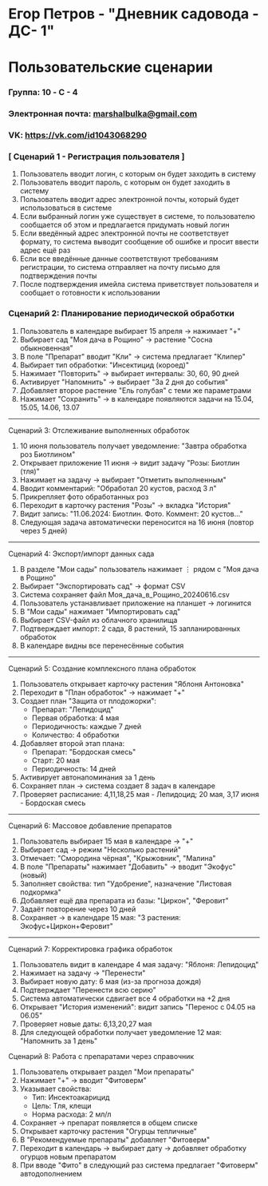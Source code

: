 # Егор Петров - "Дневник садовода - ДС- 1"
# Пользовательские сценарии

### Группа: 10 - C - 4
### Электронная почта: marshalbulka@gmail.com
### VK: https://vk.com/id1043068290

### [ Сценарий 1 - Регистрация пользователя ]

1. Пользователь вводит логин, с которым он будет заходить в систему
2. Пользователь вводит пароль, с которым он будет заходить в систему
3. Пользователь вводит адрес электронной почты, который будет использоваться в системе
4. Если выбранный логин уже существует в системе, то пользователю сообщается об этом и предлагается придумать новый логин
5. Если введённый адрес электронной почты не соответствует формату, то система выводит сообщение об ошибке и просит ввести адрес ещё раз
6. Если все введённые данные соответствуют требованиям регистрации, то система отправляет на почту письмо для подтверждения почты
7. После подтверждения имейла система приветствует пользователя и сообщает о готовности к использовании

### Сценарий 2: Планирование периодической обработки  
1. Пользователь в календаре выбирает 15 апреля → нажимает "+"  
2. Выбирает сад "Моя дача в Рощино" → растение "Сосна обыкновенная"  
3. В поле "Препарат" вводит "Кли" → система предлагает "Клипер"  
4. Выбирает тип обработки: "Инсектицид (короед)"  
5. Нажимает "Повторить" → выбирает интервалы: 30, 60, 90 дней  
6. Активирует "Напомнить" → выбирает "За 2 дня до события"  
7. Добавляет второе растение "Ель голубая" с теми же параметрами  
8. Нажимает "Сохранить" → в календаре появляются задачи на 15.04, 15.05, 14.06, 13.07  

---

Сценарий 3: Отслеживание выполненных обработок  
1. 10 июня пользователь получает уведомление: "Завтра обработка роз Биотлином"  
2. Открывает приложение 11 июня → видит задачу "Розы: Биотлин (тля)"  
3. Нажимает на задачу → выбирает "Отметить выполненным"  
4. Вводит комментарий: "Обработал 20 кустов, расход 3 л"  
5. Прикрепляет фото обработанных роз  
6. Переходит в карточку растения "Розы" → вкладка "История"  
7. Видит запись: "11.06.2024: Биотлин. Фото. Коммент: 20 кустов..."  
8. Следующая задача автоматически переносится на 16 июня (повтор через 5 дней)  

---

Сценарий 4: Экспорт/импорт данных сада  
1. В разделе "Мои сады" пользователь нажимает ⋮ рядом с "Моя дача в Рощино"  
2. Выбирает "Экспортировать сад" → формат CSV  
3. Система сохраняет файл Моя_дача_в_Рощино_20240616.csv  
4. Пользователь устанавливает приложение на планшет → логинится  
5. В "Мои сады" нажимает "Импортировать сад"  
6. Выбирает CSV-файл из облачного хранилища  
7. Подтверждает импорт: 2 сада, 8 растений, 15 запланированных обработок  
8. В календаре видны все перенесённые события  

---

Сценарий 5: Создание комплексного плана обработок  
1. Пользователь открывает карточку растения "Яблоня Антоновка"  
2. Переходит в "План обработок" → нажимает "+"  
3. Создает план "Защита от плодожорки":  
   - Препарат: "Лепидоцид"  
   - Первая обработка: 4 мая  
   - Периодичность: каждые 7 дней  
   - Количество: 4 обработки  
4. Добавляет второй этап плана:  
   - Препарат: "Бордоская смесь"  
   - Старт: 20 мая  
   - Периодичность: 14 дней  
5. Активирует автонапоминания за 1 день  
6. Сохраняет план → система создает 8 задач в календаре  
7. Проверяет расписание: 4,11,18,25 мая - Лепидоцид; 20 мая, 3,17 июня - Бордоская смесь  

---

Сценарий 6: Массовое добавление препаратов  
1. Пользователь выбирает 15 мая в календаре → "+"  
2. Выбирает сад → режим "Несколько растений"  
3. Отмечает: "Смородина чёрная", "Крыжовник", "Малина"  
4. В поле "Препараты" нажимает "Добавить" → вводит "Экофус" (новый)  
5. Заполняет свойства: тип "Удобрение", назначение "Листовая подкормка"  
6. Добавляет ещё два препарата из базы: "Циркон", "Феровит"  
7. Задаёт повторение через 10 дней  
8. Сохраняет → в календаре 15 мая: "3 растения: Экофус+Циркон+Феровит"  

---

Сценарий 7: Корректировка графика обработок  
1. Пользователь видит в календаре 4 мая задачу: "Яблоня: Лепидоцид"  
2. Нажимает на задачу → "Перенести"  
3. Выбирает новую дату: 6 мая (из-за прогноза дождя)  
4. Подтверждает "Перенести всю серию"  
5. Система автоматически сдвигает все 4 обработки на +2 дня  
6. Открывает "История изменений": видит запись "Перенос с 04.05 на 06.05"  
7. Проверяет новые даты: 6,13,20,27 мая  
8. Для следующей обработки получает уведомление 12 мая: "Напомнить за 1 день"  

Сценарий 8: Работа с препаратами через справочник  
1. Пользователь открывает раздел "Мои препараты"  
2. Нажимает "+" → вводит "Фитоверм"  
3. Указывает свойства:  
   - Тип: Инсектоакарицид  
   - Цель: Тля, клещи  
   - Норма расхода: 2 мл/л  
4. Сохраняет → препарат появляется в общем списке  
5. Открывает карточку растения "Огурцы тепличные"  
6. В "Рекомендуемые препараты" добавляет "Фитоверм"  
7. Переходит в календарь → выбирает дату → добавляет обработку огурцов новым препаратом  
8. При вводе "Фито" в следующий раз система предлагает "Фитоверм" автодополнением  
